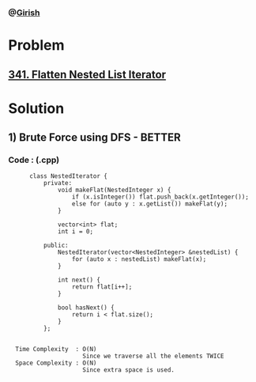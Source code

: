 ### @[Girish](https://www.linkedin.com/in/girish-sudhakar/)

# Problem

## [341. Flatten Nested List Iterator](https://leetcode.com/problems/flatten-nested-list-iterator/)


# Solution 

## 1) Brute Force using DFS - BETTER

       
      
      
   ### Code : (.cpp)
    
          class NestedIterator {
              private:
                  void makeFlat(NestedInteger x) {
                      if (x.isInteger()) flat.push_back(x.getInteger());
                      else for (auto y : x.getList()) makeFlat(y);
                  }

                  vector<int> flat;
                  int i = 0;

              public:
                  NestedIterator(vector<NestedInteger> &nestedList) {
                      for (auto x : nestedList) makeFlat(x);
                  }

                  int next() {
                      return flat[i++];
                  }

                  bool hasNext() {
                      return i < flat.size();
                  }
              };

 
      Time Complexity  : O(N) 
                         Since we traverse all the elements TWICE
      Space Complexity : O(N)
                         Since extra space is used.
